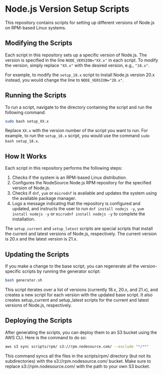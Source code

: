 # Node.js Version Setup Scripts

This repository contains scripts for setting up different versions of Node.js on RPM-based Linux systems.

## Modifying the Scripts

Each script in this repository sets up a specific version of Node.js. The version is specified in the line `NODE_VERSION="XX.x"` in each script. To modify the version, simply replace `"XX.x"` with the desired version, e.g., `"18.x"`.

For example, to modify the `setup_18.x` script to install Node.js version 20.x instead, you would change the line to `NODE_VERSION="20.x"`.

## Running the Scripts

To run a script, navigate to the directory containing the script and run the following command:

```bash
sudo bash setup_XX.x
```

Replace `XX.x` with the version number of the script you want to run. For example, to run the `setup_18.x` script, you would use the command `sudo bash setup_18.x`.

## How It Works

Each script in this repository performs the following steps:

1. Checks if the system is an RPM-based Linux distribution.
2. Configures the NodeSource Node.js RPM repository for the specified version of Node.js.
3. Checks if `dnf`, `yum` or `microdnf` is available and updates the system using the available package manager.
4. Logs a message indicating that the repository is configured and updated, and instructs the user to run `dnf install nodejs -y`, `yum install nodejs -y` or `microdnf install nodejs -y` to complete the installation.

The `setup_current` and `setup_latest` scripts are special scripts that install the current and latest versions of Node.js, respectively. The current version is 20.x and the latest version is 21.x.

## Updating the Scripts

If you make a change to the base script, you can regenerate all the version-specific scripts by running the generator script:

```bash
bash generator.sh
```

This script iterates over a list of versions (currently 18.x, 20.x, and 21.x), and creates a new script for each version with the updated base script. It also creates setup_current and setup_latest scripts for the current and latest versions of Node.js, respectively.

## Deploying the Scripts

After generating the scripts, you can deploy them to an S3 bucket using the AWS CLI. Here is the command to do so:

```bash
aws s3 sync scripts/rpm/ s3://rpm.nodesource.com/ --exclude "*/**"
```

This command syncs all the files in the scripts/rpm/ directory (but not its subdirectories) with the s3://rpm.nodesource.com/ bucket. Make sure to replace s3://rpm.nodesource.com/ with the path to your own S3 bucket.
